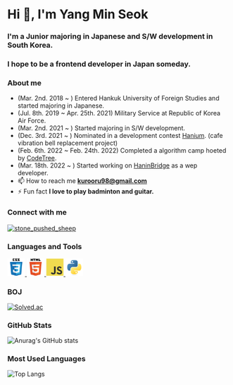 <h1 align="left">Hi 👋, I'm Yang Min Seok</h1>
<h3 align="left">I'm a Junior majoring in Japanese and S/W development in South Korea.</h3>
<h3 align="left">I hope to be a frontend developer in Japan someday.</h3>
<h3 align="left">About me</h3>

- (Mar. 2nd. 2018 ~ ) Entered Hankuk University of Foreign Studies and started majoring in Japanese.
- (Jul. 8th. 2019 ~ Apr. 25th. 2021) Military Service at Republic of Korea Air Force.
- (Mar. 2nd. 2021 ~ ) Started majoring in S/W development.
- (Dec. 3rd. 2021 ~ ) Nominated in a development contest [Hanium](https://github.com/2jaebbang/Hanium-SmartBell). (cafe vibration bell replacement project)
- (Feb. 6th. 2022 ~ Feb. 24th. 2022) Completed a algorithm camp hoeted by [CodeTree](https://www.codetree.ai/).
- (Mar. 18th. 2022 ~ ) Started working on [HaninBridge](https://www.haninbridge.com) as a wep developer.
- 📫 How to reach me **kurooru98@gmail.com**
- ⚡ Fun fact **I love to play badminton and guitar.**

<h3 align="left">Connect with me</h3>
<p align="left">
<a href="https://instagram.com/stone_pushed_sheep_bangkok" target="blank"><img align="center" src="https://raw.githubusercontent.com/rahuldkjain/github-profile-readme-generator/master/src/images/icons/Social/instagram.svg" alt="stone_pushed_sheep" height="30" width="40" /></a>
</p>

<h3 align="left">Languages and Tools</h3>
<p align="left"> <a href="https://www.w3schools.com/css/" target="_blank" rel="noreferrer"> <img src="https://raw.githubusercontent.com/devicons/devicon/master/icons/css3/css3-original-wordmark.svg" alt="css3" width="40" height="40"/> </a> <a href="https://www.w3.org/html/" target="_blank" rel="noreferrer"> <img src="https://raw.githubusercontent.com/devicons/devicon/master/icons/html5/html5-original-wordmark.svg" alt="html5" width="40" height="40"/> </a> <a href="https://developer.mozilla.org/en-US/docs/Web/JavaScript" target="_blank" rel="noreferrer"> <img src="https://raw.githubusercontent.com/devicons/devicon/master/icons/javascript/javascript-original.svg" alt="javascript" width="40" height="40"/> </a> <a href="https://www.python.org" target="_blank" rel="noreferrer"> <img src="https://raw.githubusercontent.com/devicons/devicon/master/icons/python/python-original.svg" alt="python" width="40" height="40"/> </a> </p>

<h3 align="left">BOJ</h3>

[![Solved.ac](http://mazassumnida.wtf/api/v2/generate_badge?boj=kurooru)](https://solved.ac/kurooru)

<h3 align="left">GitHub Stats</h3>

![Anurag's GitHub stats](https://github-readme-stats.vercel.app/api?username=Yang-Min-Seok&show_icons=true&theme=tokyonight)

<h3 align="left">Most Used Languages</h3>

![Top Langs](https://github-readme-stats.vercel.app/api/top-langs/?username=Yang-Min-Seok&layout=compact&theme=tokyonight)
